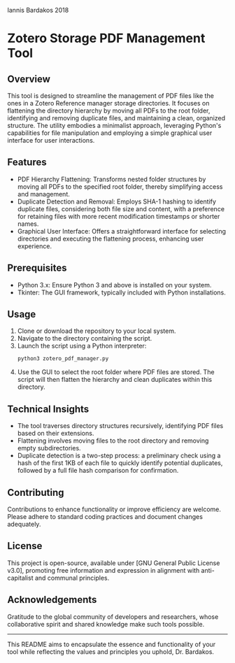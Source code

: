 Iannis Bardakos 2018

# Zotero Storage PDF Management Tool

## Overview
This tool is designed to streamline the management of PDF files like the ones in a Zotero Reference manager storage directories. It focuses on flattening the directory hierarchy by moving all PDFs to the root folder, identifying and removing duplicate files, and maintaining a clean, organized structure. The utility embodies a minimalist approach, leveraging Python's capabilities for file manipulation and employing a simple graphical user interface for user interactions.

## Features
- PDF Hierarchy Flattening: Transforms nested folder structures by moving all PDFs to the specified root folder, thereby simplifying access and management.
- Duplicate Detection and Removal: Employs SHA-1 hashing to identify duplicate files, considering both file size and content, with a preference for retaining files with more recent modification timestamps or shorter names.
- Graphical User Interface: Offers a straightforward interface for selecting directories and executing the flattening process, enhancing user experience.

## Prerequisites
- Python 3.x: Ensure Python 3 and above is installed on your system.
- Tkinter: The GUI framework, typically included with Python installations.

## Usage
1. Clone or download the repository to your local system.
2. Navigate to the directory containing the script.
3. Launch the script using a Python interpreter:
    ```bash
    python3 zotero_pdf_manager.py
    ```
4. Use the GUI to select the root folder where PDF files are stored. The script will then flatten the hierarchy and clean duplicates within this directory.

## Technical Insights
- The tool traverses directory structures recursively, identifying PDF files based on their extensions.
- Flattening involves moving files to the root directory and removing empty subdirectories.
- Duplicate detection is a two-step process: a preliminary check using a hash of the first 1KB of each file to quickly identify potential duplicates, followed by a full file hash comparison for confirmation.

## Contributing
Contributions to enhance functionality or improve efficiency are welcome. Please adhere to standard coding practices and document changes adequately.

## License
This project is open-source, available under [GNU General Public License v3.0], promoting free information and expression in alignment with anti-capitalist and communal principles.

## Acknowledgements
Gratitude to the global community of developers and researchers, whose collaborative spirit and shared knowledge make such tools possible.

---

This README aims to encapsulate the essence and functionality of your tool while reflecting the values and principles you uphold, Dr. Bardakos.

